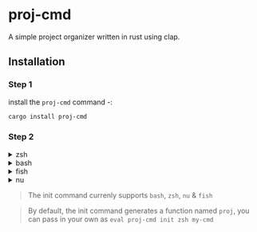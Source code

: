 # proj-cmd

A simple project organizer written in rust using clap.

## Installation

### Step 1
install the `proj-cmd` command -:
```zsh
cargo install proj-cmd
```

### Step 2


<details>
<summary>zsh</summary>
Add the following to your shell's config file -:
```zsh
eval "$(proj-cmd init zsh)"
```
</details>

<details>
<summary>bash</summary>
Add the following to your shell's config file -:
```
eval "$(proj-cmd init bash)"
```
</details>

<details>
<summary>fish</summary>
Add the following to your shell's config file -:
```
eval "$(proj-cmd init fish)"
```
</details>

<details>
<summary>nu</summary>

run this command `proj-cmd init nu | save -f ~/.proj.nu`
Add the following to your shell's config file -:
```
source ~/.proj.nu
```
</details>

> The init command currenly supports `bash`, `zsh`, `nu` & `fish`

> By default, the init command generates a function named `proj`, you can pass in your own as  `eval proj-cmd init zsh my-cmd`

